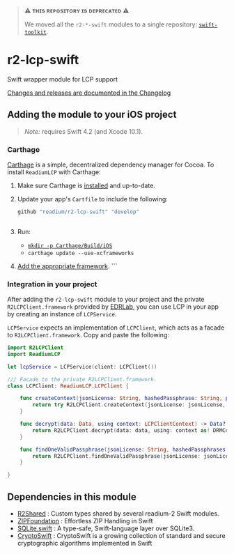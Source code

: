 > **:warning: ᴛʜɪs ʀᴇᴘᴏsɪᴛᴏʀʏ ɪs ᴅᴇᴘʀᴇᴄᴀᴛᴇᴅ :warning:**
>
> We moved all the `r2-*-swift` modules to a single repository: [`swift-toolkit`](https://github.com/readium/swift-toolkit).

# r2-lcp-swift

Swift wrapper module for LCP support

[Changes and releases are documented in the Changelog](CHANGELOG.md)

## Adding the module to your iOS project

> _Note:_ requires Swift 4.2 (and Xcode 10.1).

### Carthage

[Carthage][] is a simple, decentralized dependency manager for Cocoa. To install `ReadiumLCP` with Carthage:

 1. Make sure Carthage is [installed][Carthage Installation] and up-to-date.

 2. Update your app's `Cartfile` to include the following:

    ```ruby
    github "readium/r2-lcp-swift" "develop"
 
 3. Run:
    * [`mkdir -p Carthage/Build/iOS`](https://github.com/Carthage/Carthage/issues/3122#issuecomment-784865551)
    * `carthage update --use-xcframeworks`

 4. [Add the appropriate framework][Carthage Usage].   ```

### Integration in your project

After adding the `r2-lcp-swift` module to your project and the private `R2LCPClient.framework` provided by [EDRLab](contact@edrlab.org), you can use LCP in your app by creating an instance of `LCPService`.

`LCPService` expects an implementation of `LCPClient`, which acts as a facade to `R2LCPClient.framework`. Copy and paste the following:

```swift
import R2LCPClient
import ReadiumLCP

let lcpService = LCPService(client: LCPClient())

/// Facade to the private R2LCPClient.framework.
class LCPClient: ReadiumLCP.LCPClient {

    func createContext(jsonLicense: String, hashedPassphrase: String, pemCrl: String) throws -> LCPClientContext {
        return try R2LCPClient.createContext(jsonLicense: jsonLicense, hashedPassphrase: hashedPassphrase, pemCrl: pemCrl)
    }

    func decrypt(data: Data, using context: LCPClientContext) -> Data? {
        return R2LCPClient.decrypt(data: data, using: context as! DRMContext)
    }

    func findOneValidPassphrase(jsonLicense: String, hashedPassphrases: [String]) -> String? {
        return R2LCPClient.findOneValidPassphrase(jsonLicense: jsonLicense, hashedPassphrases: hashedPassphrases)
    }

}
```

## Dependencies in this module

  - [R2Shared](https://github.com/readium/r2-shared-swift) : Custom types shared by several readium-2 Swift modules.
  - [ZIPFoundation](https://github.com/edrlab/ZIPFoundation) : Effortless ZIP Handling in Swift
  - [SQLite.swift](https://github.com/stephencelis/SQLite.swift) : A type-safe, Swift-language layer over SQLite3.
  - [CryptoSwift](https://github.com/krzyzanowskim/CryptoSwift) : CryptoSwift is a growing collection of standard and secure cryptographic algorithms implemented in Swift


[Carthage]: https://github.com/Carthage/Carthage
[Carthage Installation]: https://github.com/Carthage/Carthage#installing-carthage
[Carthage Usage]: https://github.com/Carthage/Carthage#adding-frameworks-to-an-application

